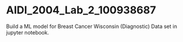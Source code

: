 # AIDI_2004_Lab_2_100938687
Build a ML model for Breast Cancer Wisconsin (Diagnostic) Data set in jupyter notebook.
